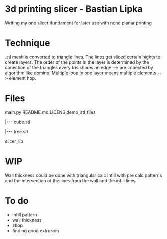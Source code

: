 # 3d printing slicer - Bastian Lipka
Writing my one slicer
ifundament for later use with none planar printing

# Technique
.stl mesh is converted to triangle lines. The lines get sliced
certain hights to create layers.
The order of the points in the layer is determined by the conection of the triangles 
every tris shares an edge --> are conected by algorithm like domino.
Multiple loop in one layer means multiple elements --> element hop.

# Files
main.py
README.md
LICENS
demo_stl_files

|--- cube.stl

|--- tree.stl

slicer_lib

# WIP
Wall thickness could be done with triangular calc
Infill with pre calc patterns and the intersection of the lines 
from the wall and the infill lines

# To do
- infill pattern
- wall thickness
- zhop
- finding good extrusion
